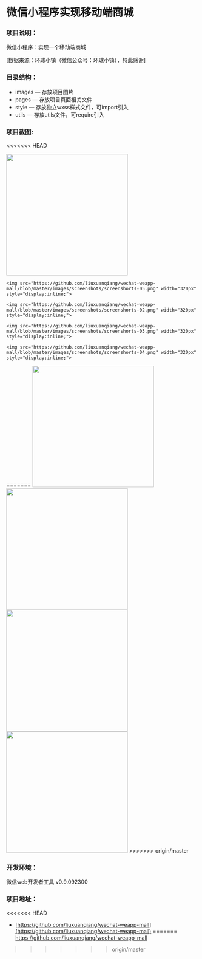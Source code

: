 # 微信小程序实现移动端商城
### 项目说明：
微信小程序：实现一个移动端商城  

[数据来源：环球小镇（微信公众号：环球小镇），特此感谢]

### 目录结构：
- images — 存放项目图片
- pages — 存放项目页面相关文件
- style — 存放独立wxss样式文件，可import引入
- utils — 存放utils文件，可require引入

### 项目截图:
<<<<<<< HEAD
<div>
    <img src="https://github.com/liuxuanqiang/wechat-weapp-mall/blob/master/images/screenshots/screenshorts-01.png" width="320px" style="display:inline;">
    
    <img src="https://github.com/liuxuanqiang/wechat-weapp-mall/blob/master/images/screenshots/screenshorts-05.png" width="320px" style="display:inline;">

    <img src="https://github.com/liuxuanqiang/wechat-weapp-mall/blob/master/images/screenshots/screenshorts-02.png" width="320px" style="display:inline;">

    <img src="https://github.com/liuxuanqiang/wechat-weapp-mall/blob/master/images/screenshots/screenshorts-03.png" width="320px" style="display:inline;">

    <img src="https://github.com/liuxuanqiang/wechat-weapp-mall/blob/master/images/screenshots/screenshorts-04.png" width="320px" style="display:inline;">
</div>
=======
<img src="https://github.com/liuxuanqiang/wechat-weapp-mall/blob/master/images/screenshots/screenshorts-01.png" width="320px">

<img src="https://github.com/liuxuanqiang/wechat-weapp-mall/blob/master/images/screenshots/screenshorts-02.png" width="320px">

<img src="https://github.com/liuxuanqiang/wechat-weapp-mall/blob/master/images/screenshots/screenshorts-03.png" width="320px">

<img src="https://github.com/liuxuanqiang/wechat-weapp-mall/blob/master/images/screenshots/screenshorts-04.png" width="320px">
>>>>>>> origin/master

### 开发环境：
微信web开发者工具 v0.9.092300

### 项目地址：
<<<<<<< HEAD
* [https://github.com/liuxuanqiang/wechat-weapp-mall](https://github.com/liuxuanqiang/wechat-weapp-mall) 
=======
https://github.com/liuxuanqiang/wechat-weapp-mall
>>>>>>> origin/master
